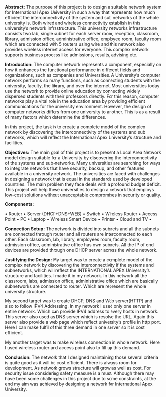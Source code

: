 <b>Abstract:</b>
The purpose of this project is to design a suitable network system for International Apex University in such a way that represents how much efficient the interconnectivity of the system and sub networks of the whole university is. Both wired and wireless connectivity establish in this university’s network infrastructure. This university networks infrastructure consists two lab, single subnet for each server room, reception, classroom, library, admission office, administrative office, employee room, faculty room which are connected with 5 routers using wire and this network also provides wireless internet access for everyone. This complex network supports business process like admissions, results, advising etc.

<b>Introduction:</b>
The computer network represents a component, especially on how it enhances the functional performance in different fields and organizations, such as companies and Universities. A University’s computer network performs so many functions, such as connecting students with the university, faculty, the library, and over the internet. Most universities today use the network to provide online education by connecting widely dispersed students with their professors directly. For this reason, computer networks play a vital role in the education area by providing efficient communications for the university environment. However, the design of computer networks differs from one university to another. This is as a result of many factors which determine the differences.

In this project, the task is to create a complete model of the complex network by discovering the interconnectivity of the systems and sub networks, which will reflect the International Apex University’s structure and facilities.

<b>Objectives:</b>
The main goal of this project is to present a Local Area Network model design suitable for a University by discovering the interconnectivity of the systems and sub-networks. Many universities are searching for ways to integrate networks that have security, backup, and other features available in a university network. The universities are faced with challenges in designing a network that is equal in the standards used by developed countries. The main problem they face deals with a profound budget deficit. This project will help these universities to design a network that employs low-cost solutions without unacceptable compromises in security or quality.

<b>Components:</b>

• Router
• Server (DHCP+DNS+WEB)
• Switch
• Wireless Router
• Access Point
• PC
• Laptop
• Wireless Smart Device
• Printer
• Cloud and TV
•

<b>Connection Setup:</b>
The network is divided into subnets and all the subnets are connected through router and all routers are interconnected to each other. Each classroom, lab, library, employees room, faculty room, admission office, administrative office has own subnets. All the IP of end devices are provided through one DHCP server across the whole network.

<b>Justifying the Design:</b>
My target was to create a complete model of the complex network by discovering the interconnectivity if the systems and subnetworks, which will reflect the INTERNATIONAL APEX University’s structure and facilities. I made it in my network. In this network all the classroom, labs, admission office, administrative office which are basically subnetworks are connected to router. Which are represent the whole university structure.

My second target was to create DHCP, DNS and Web server(HTTP) and also to follow IPV4 Addressing. In my network I used only one server in entire network. Which can provide IPV4 address to every hosts in network. This server also used as DNS server which is resolve the URL. Again this server also provide a web page which reflect university’s profile in http port. Here I can make fulfil of this three demand in one server so it is cost efficient.

My another target was to make wireless connection in whole network. Here I used wireless router and access point also to fill up this demand.

<b>Conclusion: </b>
The network that I designed maintaining those several criteria is quite good as it will be cost efficient. There is always room for development. As network grows structure will grow as well as cost. For security issue considering safety measure is a must. Although there may have been some challenges in this project due to some constraints, at the end my aim was achieved by designing a network for International Apex University.
